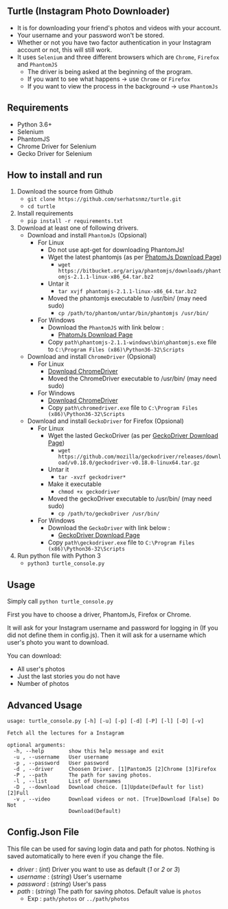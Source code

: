 ## Turtle (Instagram Photo Downloader)

- It is for downloading your friend's photos and videos with your account.
- Your username and your password won't be stored.
- Whether or not you have two factor authentication in your Instagram account or not, this will still work.
- It uses `Selenium` and three different browsers which are `Chrome`, `Firefox` and `PhantomJS`
    - The driver is being asked at the beginning of the program.
    - If you want to see what happens -> use `Chrome` or `Firefox`
    - If you want to view the process in the background -> use `PhantomJs`

## Requirements

- Python 3.6+
- Selenium
- PhantomJS
- Chrome Driver for Selenium
- Gecko Driver for Selenium

## How to install and run

1. Download the source from Github
    - `git clone https://github.com/serhatsnmz/turtle.git`
    - `cd turtle`
2. Install requirements
	- `pip install -r requirements.txt`
3. Download at least one of following drivers.
    - Download and install `PhantomJs` (Opsional)
        - For Linux
            - Do not use apt-get for downloading PhantomJs!
            - Wget the latest phantomjs (as per [PhatomJs Download Page](http://phantomjs.org/download.html "PhatomJs Download Page"))
                - `wget https://bitbucket.org/ariya/phantomjs/downloads/phantomjs-2.1.1-linux-x86_64.tar.bz2`
            - Untar it
                - `tar xvjf phantomjs-2.1.1-linux-x86_64.tar.bz2`
            - Moved the phantomjs executable to /usr/bin/ (may need sudo)
                - `cp /path/to/phantom/untar/bin/phantomjs /usr/bin/`
        - For Windows
            - Download the `PhantomJS` with link below :
                - [PhatomJs Download Page](http://phantomjs.org/download.html "PhatomJs Download Page")
            - Copy `path\phantomjs-2.1.1-windows\bin\phantomjs.exe` file to `C:\Program Files (x86)\Python36-32\Scripts`
    - Download and install `ChromeDriver` (Opsional)
        - For Linux
            - [Download ChromeDriver](https://sites.google.com/a/chromium.org/chromedriver/downloads) 
            - Moved the ChromeDriver executable to /usr/bin/ (may need sudo)
        - For Windows
            - [Download ChromeDriver](https://sites.google.com/a/chromium.org/chromedriver/downloads) 
            - Copy `path\chromedriver.exe` file to `C:\Program Files (x86)\Python36-32\Scripts`
    - Download and install `GeckoDriver` for Firefox (Opsional)
        - For Linux
            - Wget the lasted GeckoDriver (as per [GeckoDriver Download Page](https://github.com/mozilla/geckodriver/releases))
                - `wget https://github.com/mozilla/geckodriver/releases/download/v0.18.0/geckodriver-v0.18.0-linux64.tar.gz`
            - Untar it
                - `tar -xvzf geckodriver*`
            - Make it executable
                - `chmod +x geckodriver`
            - Moved the geckoDriver executable to /usr/bin/ (may need sudo)
                - `cp /path/to/geckoDriver /usr/bin/`
        - For Windows
            - Download the `GeckoDriver` with link below :
                - [GeckoDriver Download Page](https://github.com/mozilla/geckodriver/releases)
            - Copy `path\geckodriver.exe` file to `C:\Program Files (x86)\Python36-32\Scripts`
4. Run python file with Python 3
	- `python3 turtle_console.py`

## Usage

Simply call `python turtle_console.py`

First you have to choose a driver, PhantomJs, Firefox or Chrome.

It will ask for your Instagram username and password for logging in (If you did not define them in config.js). Then it will ask for a username which user's photo you want to download.

You can download:
- All user's photos
- Just the last stories you do not have
- Number of photos

## Advanced Usage

```
usage: turtle_console.py [-h] [-u] [-p] [-d] [-P] [-l] [-D] [-v]

Fetch all the lectures for a Instagram

optional arguments:
  -h, --help        show this help message and exit
  -u , --username   User username
  -p , --password   User password
  -d , --driver     Choosen Driver. [1]PantomJS [2]Chrome [3]Firefox
  -P , --path       The path for saving photos.
  -l , --list       List of Usernames
  -D , --download   Download choice. [1]Update(Default for list) [2]Full
  -v , --video      Download videos or not. [True]Download [False] Do Not
                    Download(Default)
```

## Config.Json File

This file can be used for saving login data and path for photos. Nothing is saved automatically to here even if you change the file.
- *driver*   : (*int*) Driver you want to use as default (*1* or *2* or *3*)
- *username* : (*string*) User's username
- *password* : (*string*) User's pass
- *path*     : (*string*) The path for saving photos. Default value is `photos`
    - Exp : `path/photos` or `../path/photos`